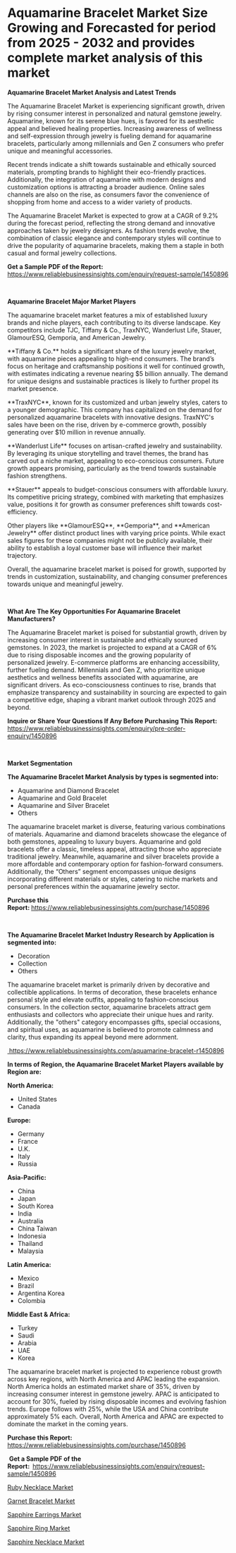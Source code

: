 <p><h1>Aquamarine Bracelet Market Size Growing and Forecasted for period from 2025 - 2032 and provides complete market analysis of this market</h1></p><p><strong>Aquamarine Bracelet Market Analysis and Latest Trends</strong></p>
<p><p>The Aquamarine Bracelet Market is experiencing significant growth, driven by rising consumer interest in personalized and natural gemstone jewelry. Aquamarine, known for its serene blue hues, is favored for its aesthetic appeal and believed healing properties. Increasing awareness of wellness and self-expression through jewelry is fueling demand for aquamarine bracelets, particularly among millennials and Gen Z consumers who prefer unique and meaningful accessories.</p><p>Recent trends indicate a shift towards sustainable and ethically sourced materials, prompting brands to highlight their eco-friendly practices. Additionally, the integration of aquamarine with modern designs and customization options is attracting a broader audience. Online sales channels are also on the rise, as consumers favor the convenience of shopping from home and access to a wider variety of products.</p><p>The Aquamarine Bracelet Market is expected to grow at a CAGR of 9.2% during the forecast period, reflecting the strong demand and innovative approaches taken by jewelry designers. As fashion trends evolve, the combination of classic elegance and contemporary styles will continue to drive the popularity of aquamarine bracelets, making them a staple in both casual and formal jewelry collections.</p></p>
<p><strong>Get a Sample PDF of the Report:&nbsp;</strong> <a href="https://www.reliablebusinessinsights.com/enquiry/request-sample/1450896?utm_campaign=950&utm_medium=2&utm_source=Github&utm_content=ia&utm_term=06022025&utm_id=aquamarine-bracelet">https://www.reliablebusinessinsights.com/enquiry/request-sample/1450896</a></p>
<p>&nbsp;</p>
<p><strong>Aquamarine Bracelet Major Market Players</strong></p>
<p><p>The aquamarine bracelet market features a mix of established luxury brands and niche players, each contributing to its diverse landscape. Key competitors include TJC, Tiffany & Co., TraxNYC, Wanderlust Life, Stauer, GlamourESQ, Gemporia, and American Jewelry.</p><p>**Tiffany & Co.** holds a significant share of the luxury jewelry market, with aquamarine pieces appealing to high-end consumers. The brand’s focus on heritage and craftsmanship positions it well for continued growth, with estimates indicating a revenue nearing $5 billion annually. The demand for unique designs and sustainable practices is likely to further propel its market presence.</p><p>**TraxNYC**, known for its customized and urban jewelry styles, caters to a younger demographic. This company has capitalized on the demand for personalized aquamarine bracelets with innovative designs. TraxNYC's sales have been on the rise, driven by e-commerce growth, possibly generating over $10 million in revenue annually.</p><p>**Wanderlust Life** focuses on artisan-crafted jewelry and sustainability. By leveraging its unique storytelling and travel themes, the brand has carved out a niche market, appealing to eco-conscious consumers. Future growth appears promising, particularly as the trend towards sustainable fashion strengthens.</p><p>**Stauer** appeals to budget-conscious consumers with affordable luxury. Its competitive pricing strategy, combined with marketing that emphasizes value, positions it for growth as consumer preferences shift towards cost-efficiency.</p><p>Other players like **GlamourESQ**, **Gemporia**, and **American Jewelry** offer distinct product lines with varying price points. While exact sales figures for these companies might not be publicly available, their ability to establish a loyal customer base will influence their market trajectory.</p><p>Overall, the aquamarine bracelet market is poised for growth, supported by trends in customization, sustainability, and changing consumer preferences towards unique and meaningful jewelry.</p></p>
<p>&nbsp;</p>
<p><strong>What Are The Key Opportunities For Aquamarine Bracelet Manufacturers?</strong></p>
<p><p>The Aquamarine Bracelet market is poised for substantial growth, driven by increasing consumer interest in sustainable and ethically sourced gemstones. In 2023, the market is projected to expand at a CAGR of 6% due to rising disposable incomes and the growing popularity of personalized jewelry. E-commerce platforms are enhancing accessibility, further fueling demand. Millennials and Gen Z, who prioritize unique aesthetics and wellness benefits associated with aquamarine, are significant drivers. As eco-consciousness continues to rise, brands that emphasize transparency and sustainability in sourcing are expected to gain a competitive edge, shaping a vibrant market outlook through 2025 and beyond.</p></p>
<p><strong>Inquire or Share Your Questions If Any Before Purchasing This Report:</strong> <a href="https://www.reliablebusinessinsights.com/enquiry/pre-order-enquiry/1450896?utm_campaign=950&utm_medium=2&utm_source=Github&utm_content=ia&utm_term=06022025&utm_id=aquamarine-bracelet">https://www.reliablebusinessinsights.com/enquiry/pre-order-enquiry/1450896</a></p>
<p>&nbsp;</p>
<p><strong>Market Segmentation</strong></p>
<p><strong>The Aquamarine Bracelet Market Analysis by types is segmented into:</strong></p>
<p><ul><li>Aquamarine and Diamond Bracelet</li><li>Aquamarine and Gold Bracelet</li><li>Aquamarine and Silver Bracelet</li><li>Others</li></ul></p>
<p><p>The aquamarine bracelet market is diverse, featuring various combinations of materials. Aquamarine and diamond bracelets showcase the elegance of both gemstones, appealing to luxury buyers. Aquamarine and gold bracelets offer a classic, timeless appeal, attracting those who appreciate traditional jewelry. Meanwhile, aquamarine and silver bracelets provide a more affordable and contemporary option for fashion-forward consumers. Additionally, the “Others” segment encompasses unique designs incorporating different materials or styles, catering to niche markets and personal preferences within the aquamarine jewelry sector.</p></p>
<p><strong>Purchase this Report:&nbsp;</strong><a href="https://www.reliablebusinessinsights.com/purchase/1450896?utm_campaign=950&utm_medium=2&utm_source=Github&utm_content=ia&utm_term=06022025&utm_id=aquamarine-bracelet">https://www.reliablebusinessinsights.com/purchase/1450896</a></p>
<p>&nbsp;</p>
<p><strong>The Aquamarine Bracelet Market Industry Research by Application is segmented into:</strong></p>
<p><ul><li>Decoration</li><li>Collection</li><li>Others</li></ul></p>
<p><p>The aquamarine bracelet market is primarily driven by decorative and collectible applications. In terms of decoration, these bracelets enhance personal style and elevate outfits, appealing to fashion-conscious consumers. In the collection sector, aquamarine bracelets attract gem enthusiasts and collectors who appreciate their unique hues and rarity. Additionally, the "others" category encompasses gifts, special occasions, and spiritual uses, as aquamarine is believed to promote calmness and clarity, thus expanding its appeal beyond mere adornment.</p></p>
<p><a href="https://www.reliablebusinessinsights.com/aquamarine-bracelet-r1450896?utm_campaign=950&utm_medium=2&utm_source=Github&utm_content=ia&utm_term=06022025&utm_id=aquamarine-bracelet">&nbsp;https://www.reliablebusinessinsights.com/aquamarine-bracelet-r1450896</a></p>
<p><strong>In terms of Region, the Aquamarine Bracelet Market Players available by Region are:</strong></p>
<p>
    <p> <strong> North America: </strong>
        <ul>
            <li>United States</li>
            <li>Canada</li>
        </ul>
        </p> 
    <p> <strong> Europe: </strong>
        <ul>
            <li>Germany</li>
            <li>France</li>
            <li>U.K.</li>
            <li>Italy</li>
            <li>Russia</li>
        </ul>
        </p> 
    <p> <strong> Asia-Pacific: </strong>
        <ul>
            <li>China</li>
            <li>Japan</li>
            <li>South Korea</li>
            <li>India</li>
            <li>Australia</li>
            <li>China Taiwan</li>
            <li>Indonesia</li>
            <li>Thailand</li>
            <li>Malaysia</li>
        </ul>
        </p> 
    <p> <strong> Latin America: </strong>
        <ul>
            <li>Mexico</li>
            <li>Brazil</li>
            <li>Argentina Korea</li>
            <li>Colombia</li>
        </ul>
        </p> 
    <p> <strong> Middle East & Africa: </strong>
        <ul>
            <li>Turkey</li>
            <li>Saudi</li>
            <li>Arabia</li>
            <li>UAE</li>
            <li>Korea</li>
        </ul>
    </p>
    </p>
<p><p>The aquamarine bracelet market is projected to experience robust growth across key regions, with North America and APAC leading the expansion. North America holds an estimated market share of 35%, driven by increasing consumer interest in gemstone jewelry. APAC is anticipated to account for 30%, fueled by rising disposable incomes and evolving fashion trends. Europe follows with 25%, while the USA and China contribute approximately 5% each. Overall, North America and APAC are expected to dominate the market in the coming years.</p></p>
<p><strong>Purchase this Report: </strong><a href="https://www.reliablebusinessinsights.com/purchase/1450896?utm_campaign=950&utm_medium=2&utm_source=Github&utm_content=ia&utm_term=06022025&utm_id=aquamarine-bracelet">https://www.reliablebusinessinsights.com/purchase/1450896</a></p>
<p>&nbsp;<strong>Get a Sample PDF of the Report:&nbsp;&nbsp;</strong><a href="https://www.reliablebusinessinsights.com/enquiry/request-sample/1450896?utm_campaign=950&utm_medium=2&utm_source=Github&utm_content=ia&utm_term=06022025&utm_id=aquamarine-bracelet">https://www.reliablebusinessinsights.com/enquiry/request-sample/1450896</a></p>
<p><strong></strong></p>
<p><p><a href="https://github.com/darenph8er/Market-Research-Report-List-1/blob/main/ruby-necklace-market.md?utm_campaign=950&utm_medium=2&utm_source=Github&utm_content=ia&utm_term=06022025&utm_id=aquamarine-bracelet">Ruby Necklace Market</a></p><p><a href="https://github.com/lateshab69/Market-Research-Report-List-1/blob/main/garnet-bracelet-market.md?utm_campaign=950&utm_medium=2&utm_source=Github&utm_content=ia&utm_term=06022025&utm_id=aquamarine-bracelet">Garnet Bracelet Market</a></p><p><a href="https://github.com/chongseney974/Market-Research-Report-List-1/blob/main/sapphire-earrings-market.md?utm_campaign=950&utm_medium=2&utm_source=Github&utm_content=ia&utm_term=06022025&utm_id=aquamarine-bracelet">Sapphire Earrings Market</a></p><p><a href="https://github.com/rosalinebhakta48/Market-Research-Report-List-1/blob/main/sapphire-ring-market.md?utm_campaign=950&utm_medium=2&utm_source=Github&utm_content=ia&utm_term=06022025&utm_id=aquamarine-bracelet">Sapphire Ring Market</a></p><p><a href="https://github.com/nathaliehurles7142/Market-Research-Report-List-1/blob/main/sapphire-necklace-market.md?utm_campaign=950&utm_medium=2&utm_source=Github&utm_content=ia&utm_term=06022025&utm_id=aquamarine-bracelet">Sapphire Necklace Market</a></p></p>